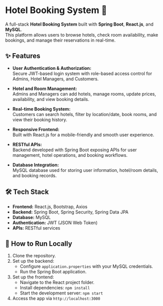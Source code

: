 
# Hotel Booking System 🏨

A full-stack **Hotel Booking System** built with **Spring Boot**, **React.js**, and **MySQL**.  
This platform allows users to browse hotels, check room availability, make bookings, and manage their reservations in real-time.

## ✨ Features

- **User Authentication & Authorization:**  
  Secure JWT-based login system with role-based access control for Admins, Hotel Managers, and Customers.

- **Hotel and Room Management:**  
  Admins and Managers can add hotels, manage rooms, update prices, availability, and view booking details.

- **Real-time Booking System:**  
  Customers can search hotels, filter by location/date, book rooms, and view their booking history.

- **Responsive Frontend:**  
  Built with React.js for a mobile-friendly and smooth user experience.

- **RESTful APIs:**  
  Backend developed with Spring Boot exposing APIs for user management, hotel operations, and booking workflows.

- **Database Integration:**  
  MySQL database used for storing user information, hotel/room details, and booking records.

## 🛠️ Tech Stack

- **Frontend:** React.js, Bootstrap, Axios
- **Backend:** Spring Boot, Spring Security, Spring Data JPA
- **Database:** MySQL
- **Authentication:** JWT (JSON Web Token)
- **APIs:** RESTful services

## 🚀 How to Run Locally

1. Clone the repository.
2. Set up the backend:
   - Configure `application.properties` with your MySQL credentials.
   - Run the Spring Boot application.
3. Set up the frontend:
   - Navigate to the React project folder.
   - Install dependencies: `npm install`
   - Start the development server: `npm start`
4. Access the app via `http://localhost:3000`
